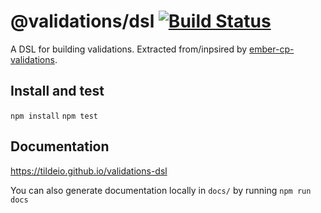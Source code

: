 # @validations/dsl [![Build Status](https://travis-ci.com/tildeio/validations-dsl.svg?token=gq3BNjgKU6A1RUgdMPPP&branch=master)](https://travis-ci.com/tildeio/validations-dsl)

A DSL for building validations. Extracted from/inpsired by [ember-cp-validations](http://offirgolan.github.io/ember-cp-validations/).

## Install and test
`npm install`
`npm test`

## Documentation

https://tildeio.github.io/validations-dsl

You can also generate documentation locally in `docs/` by running `npm run docs`
